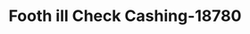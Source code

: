 ---
f_zip-code: 94601
f_state-code: CA
title: Footh ill Check Cashing-18780
f_phone: 510-261-6995
f_city-only: Oakland
f_address: 3027 Foothill Boulevard Oakland
f_location-unique-id: '18780'
slug: footh-ill-check-cashing-18780
updated-on: '2024-05-30T13:46:58.046Z'
created-on: '2024-05-30T13:36:59.803Z'
published-on: '2024-05-30T13:54:32.469Z'
f_city-state: cms/city/oakland-ca.md
f_company: cms/company/footh-ill-check-cashing.md
f_state: cms/state/california.md
layout: '[payday-loan].html'
tags: payday-loan
---